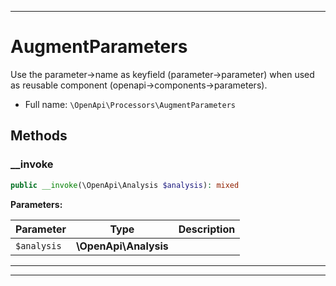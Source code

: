 ***

# AugmentParameters

Use the parameter->name as keyfield (parameter->parameter) when used as reusable component (openapi->components->parameters).



* Full name: `\OpenApi\Processors\AugmentParameters`




## Methods


### __invoke



```php
public __invoke(\OpenApi\Analysis $analysis): mixed
```








**Parameters:**

| Parameter | Type | Description |
|-----------|------|-------------|
| `$analysis` | **\OpenApi\Analysis** |  |




***


***

